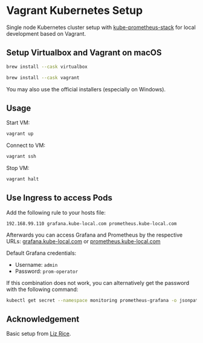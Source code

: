 # Vagrant Kubernetes Setup

Single node Kubernetes cluster setup with [kube-prometheus-stack](https://github.com/prometheus-operator/kube-prometheus) for local development based on Vagrant.

## Setup Virtualbox and Vagrant on macOS

```sh
brew install --cask virtualbox
```

```sh
brew install --cask vagrant
```

You may also use the official installers (especially on Windows).

## Usage

Start VM:

```sh
vagrant up
```

Connect to VM:

```sh
vagrant ssh
```

Stop VM:

```sh
vagrant halt
```

## Use Ingress to access Pods

Add the following rule to your hosts file:

```
192.168.99.110 grafana.kube-local.com prometheus.kube-local.com
```

Afterwards you can access Grafana and Prometheus by the respective URLs: [grafana.kube-local.com](http://grafana.kube-local.com) or [prometheus.kube-local.com](http://prometheus.kube-local.com)

Default Grafana credentials:

- Username: `admin`
- Password: `prom-operator`

If this combination does not work, you can alternatively get the password with the following command:

```sh
kubectl get secret --namespace monitoring prometheus-grafana -o jsonpath="{.data.admin-password}" | base64 --decode ; echo
```

## Acknowledgement

Basic setup from [Liz Rice](https://medium.com/@lizrice/kubernetes-in-vagrant-with-kubeadm-21979ded6c63).
